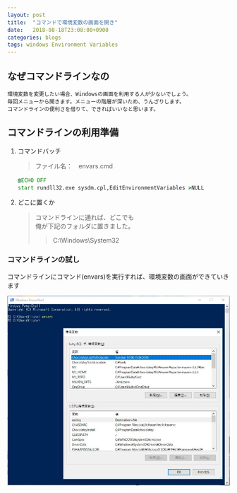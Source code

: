 ```yaml
---
layout: post
title:  "コマンドで環境変数の画面を開き"
date:   2018-08-18T23:08:00+0900
categories: blogs
tags: windows Environment Variables
---
```


## なぜコマンドラインなの

    環境変数を変更したい場合、Windowsの画面を利用する人が少ないでしょう。
    毎回メニューから開きます。メニューの階層が深いため、うんざりします。
    コマンドラインの便利さを借りて、できればいいなと思います。

## コマンドラインの利用準備

1. コマンドバッチ

    > ファイル名：　envars.cmd

    ```cmd
    @ECHO OFF
    start rundll32.exe sysdm.cpl,EditEnvironmentVariables >NULL
    ```

2. どこに置くか

    > コマンドラインに通れば、どこでも  
    > 俺が下記のフォルダに置きました。  
    >> C:\Windows\System32

### コマンドラインの試し

コマンドラインにコマンド(envars)を実行すれば、環境変数の画面ができていきます

![結果画面](/assets/imgs/blogs/2018-08-18/envars-run-result.jpg)
